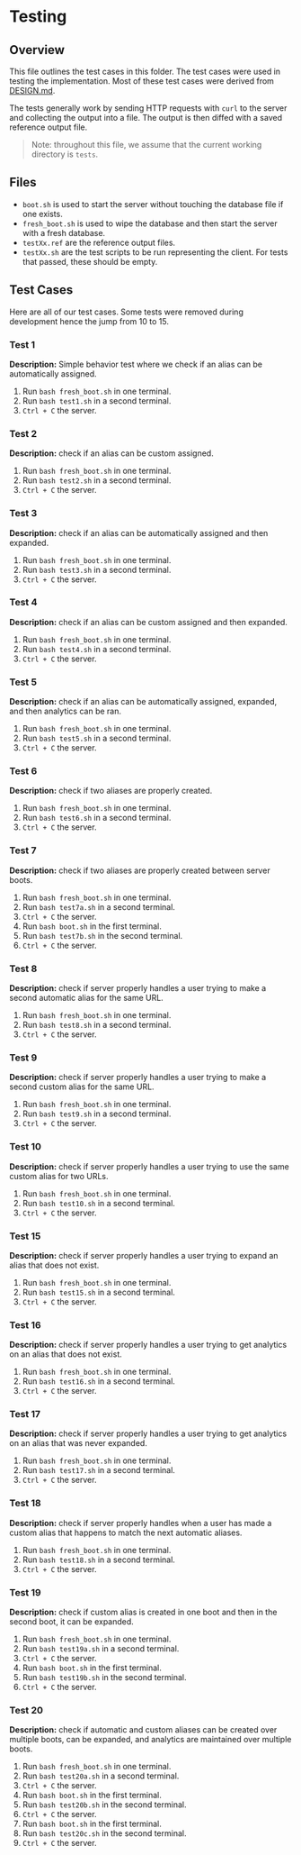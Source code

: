 # Testing 

## Overview 

This file outlines the test cases in this folder. The test cases were used in testing the implementation. Most of these test cases were derived from [DESIGN.md](./DESIGN.md).

The tests generally work by sending HTTP requests with `curl` to the server and collecting the output into a file. The output is then diffed with a saved reference output file. 

> Note: throughout this file, we assume that the current working directory is `tests`.

## Files 

- `boot.sh` is used to start the server without touching the database file if one exists.
- `fresh_boot.sh` is used to wipe the database and then start the server with a fresh database.
- `testXx.ref` are the reference output files.
- `testXx.sh` are the test scripts to be run representing the client. For tests that passed, these should be empty.

## Test Cases

Here are all of our test cases. Some tests were removed during development hence the jump from 10 to 15.

### Test 1

**Description:** Simple behavior test where we check if an alias can be automatically assigned.

1. Run `bash fresh_boot.sh` in one terminal.
2. Run `bash test1.sh` in a second terminal.
3. `Ctrl + C` the server.

### Test 2

**Description:** check if an alias can be custom assigned.

1. Run `bash fresh_boot.sh` in one terminal.
2. Run `bash test2.sh` in a second terminal.
3. `Ctrl + C` the server. 

### Test 3

**Description:** check if an alias can be automatically assigned and then expanded.

1. Run `bash fresh_boot.sh` in one terminal.
2. Run `bash test3.sh` in a second terminal.
3. `Ctrl + C` the server.

### Test 4

**Description:** check if an alias can be custom assigned and then expanded.

1. Run `bash fresh_boot.sh` in one terminal.
2. Run `bash test4.sh` in a second terminal.
3. `Ctrl + C` the server.

### Test 5

**Description:** check if an alias can be automatically assigned, expanded, and then analytics can be ran.

1. Run `bash fresh_boot.sh` in one terminal.
2. Run `bash test5.sh` in a second terminal.
3. `Ctrl + C` the server.

### Test 6

**Description:** check if two aliases are properly created.

1. Run `bash fresh_boot.sh` in one terminal.
2. Run `bash test6.sh` in a second terminal.
3. `Ctrl + C` the server.

### Test 7

**Description:** check if two aliases are properly created between server boots.

1. Run `bash fresh_boot.sh` in one terminal.
2. Run `bash test7a.sh` in a second terminal.
3. `Ctrl + C` the server.
4. Run `bash boot.sh` in the first terminal.
5. Run `bash test7b.sh` in the second terminal.
6. `Ctrl + C` the server.

### Test 8

**Description:** check if server properly handles a user trying to make a second automatic alias for the same URL.

1. Run `bash fresh_boot.sh` in one terminal.
2. Run `bash test8.sh` in a second terminal.
3. `Ctrl + C` the server.

### Test 9

**Description:** check if server properly handles a user trying to make a second custom alias for the same URL.

1. Run `bash fresh_boot.sh` in one terminal.
2. Run `bash test9.sh` in a second terminal.
3. `Ctrl + C` the server.

### Test 10

**Description:** check if server properly handles a user trying to use the same custom alias for two URLs.

1. Run `bash fresh_boot.sh` in one terminal.
2. Run `bash test10.sh` in a second terminal.
3. `Ctrl + C` the server.

### Test 15

**Description:** check if server properly handles a user trying to expand an alias that does not exist.

1. Run `bash fresh_boot.sh` in one terminal.
2. Run `bash test15.sh` in a second terminal.
3. `Ctrl + C` the server.

### Test 16

**Description:** check if server properly handles a user trying to get analytics on an alias that does not exist.

1. Run `bash fresh_boot.sh` in one terminal.
2. Run `bash test16.sh` in a second terminal.
3. `Ctrl + C` the server.

### Test 17

**Description:** check if server properly handles a user trying to get analytics on an alias that was never expanded.

1. Run `bash fresh_boot.sh` in one terminal.
2. Run `bash test17.sh` in a second terminal.
3. `Ctrl + C` the server.

### Test 18

**Description:** check if server properly handles when a user has made a custom alias that happens to match the next automatic aliases.

1. Run `bash fresh_boot.sh` in one terminal.
2. Run `bash test18.sh` in a second terminal.
3. `Ctrl + C` the server.

### Test 19

**Description:** check if custom alias is created in one boot and then in the second boot, it can be expanded.

1. Run `bash fresh_boot.sh` in one terminal.
2. Run `bash test19a.sh` in a second terminal.
3. `Ctrl + C` the server.
4. Run `bash boot.sh` in the first terminal.
5. Run `bash test19b.sh` in the second terminal.
6. `Ctrl + C` the server.

### Test 20

**Description:** check if automatic and custom aliases can be created over multiple boots, can be expanded, and analytics are maintained over multiple boots.

1. Run `bash fresh_boot.sh` in one terminal.
2. Run `bash test20a.sh` in a second terminal.
3. `Ctrl + C` the server.
4. Run `bash boot.sh` in the first terminal.
5. Run `bash test20b.sh` in the second terminal.
6. `Ctrl + C` the server.
7. Run `bash boot.sh` in the first terminal.
8. Run `bash test20c.sh` in the second terminal.
9. `Ctrl + C` the server.